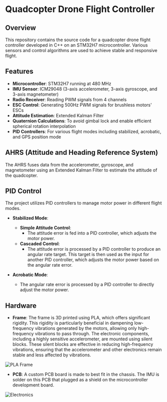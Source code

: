 # Quadcopter Drone Flight Controller

## Overview

This repository contains the source code for a quadcopter drone flight controller developed in C++ on an STM32H7 microcontroller. Various sensors and control algorithms are used to achieve stable and responsive flight.

## Features

- **Microcontroller**: STM32H7 running at 480 MHz
- **IMU Sensor**: ICM29048  (3-axis accelerometer, 3-axis gyroscope, and 3-axis magnetometer)
- **Radio Receiver**: Reading PWM signals from 4 channels
- **ESC Control**: Generating 500Hz PWM signals for brushless motors' ESCs
- **Attitude Estimation**: Extended Kalman Filter
- **Quaternion Calculations**: To avoid gimbal lock and enable efficient spherical rotation interpolation
- **PID Controllers**: For various flight modes including stabilized, acrobatic, and GPS position mode

## AHRS (Attitude and Heading Reference System)

The AHRS fuses data from the accelerometer, gyroscope, and magnetometer using an Extended Kalman Filter to estimate the attitude of the quadcopter.

## PID Control

The project utilizes PID controllers to manage motor power in different flight modes.

- **Stabilized Mode**:
  - **Simple Attitude Control**:
    - The attitude error is fed into a PID controller, which adjusts the motor power.
  - **Cascaded Control**:
    - The attitude error is processed by a PID controller to produce an angular rate target. This target is then used as the input for another PID controller, which adjusts the motor power based on the angular rate error.

- **Acrobatic Mode**:
  - The angular rate error is processed by a PID controller to directly adjust the motor power.


## Hardware

- **Frame**: The frame is 3D printed using PLA, which offers significant rigidity. This rigidity is particularly beneficial in dampening low-frequency vibrations generated by the motors, allowing only high-frequency vibrations to pass through. The electronic components, including a highly sensitive accelerometer, are mounted using silent blocks. These silent blocks are effective in reducing high-frequency vibrations, ensuring that the accelerometer and other electronics remain stable and less affected by vibrations.

![PLA Frame](picture/frame.jpg)

- **PCB**: A custom PCB board is made to best fit in the chassis. The IMU is solder on this PCB that plugged as a shield on the microcontroller development board.

![Electronics](picture/electronics.jpg)